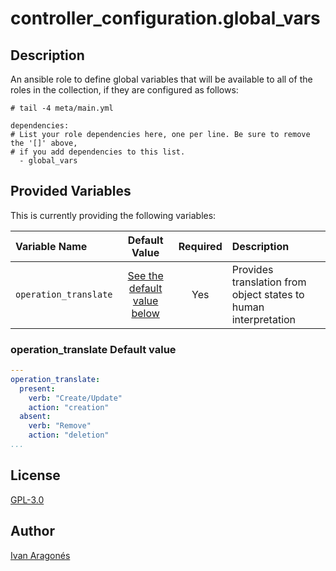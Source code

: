 # controller_configuration.global_vars

## Description

An ansible role to define global variables that will be available to all of the
roles in the collection, if they are configured as follows:

```console
# tail -4 meta/main.yml

dependencies:
# List your role dependencies here, one per line. Be sure to remove the '[]' above,
# if you add dependencies to this list.
  - global_vars
```

## Provided Variables

This is currently providing the following variables:

| Variable Name | Default Value | Required | Description |
|:---|:---:|:---:|:---|
| `operation_translate` | [See the default value below](#operation_translate-default-value) | Yes | Provides translation from object states to human interpretation |

### operation_translate Default value

```yaml
---
operation_translate:
  present:
    verb: "Create/Update"
    action: "creation"
  absent:
    verb: "Remove"
    action: "deletion"
...
```

## License

[GPL-3.0](https://github.com/redhat-cop/aap_configuration#licensing)

## Author

[Ivan Aragonés](https://github.com/ivarmu)
